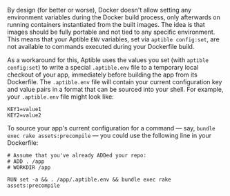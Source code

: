 By design (for better or worse), Docker doesn't allow setting any environment variables during the Docker build process, only afterwards on running containers instantiated from the built images. The idea is that images should be fully portable and not tied to any specific environment. This means that your Aptible `ENV` variables, set via `aptible config:set`, are not available to commands executed during your Dockerfile build.

As a workaround for this, Aptible uses the values you set (with `aptible config:set`) to write a special `.aptible.env` file to a temporary local checkout of your app, immediately before building the app from its Dockerfile. The `.aptible.env` file will contain your current configuration key and value pairs in a format that can be sourced into your shell. For example, your `.aptible.env` file might look like:

```
KEY1=value1
KEY2=value2
```

To source your app's current configuration for a command — say, `bundle exec rake assets:precompile` — you could use the following line in your Dockerfile:

```
# Assume that you've already ADDed your repo:
# ADD . /app
# WORKDIR /app

RUN set -a && . /app/.aptible.env && bundle exec rake assets:precompile
```

